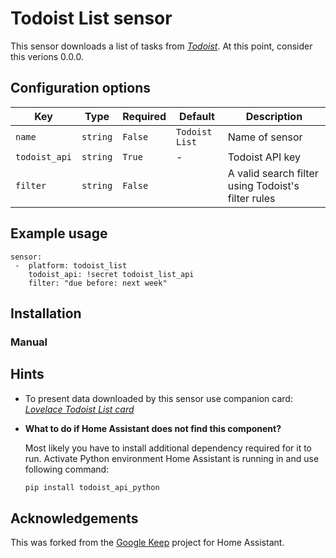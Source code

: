 

# Todoist List sensor

This sensor downloads a list of tasks from [*Todoist*](https://todoist.com/). At this point, consider this verions 0.0.0.
 
## Configuration options

| Key | Type | Required | Default | Description |
| --- | --- | --- | --- | --- |
| `name` | `string` | `False` | `Todoist List` | Name of sensor |
| `todoist_api` | `string` | `True` | - | Todoist API key |
| `filter` | `string` | `False` |  | A valid search filter using Todoist's filter rules|

## Example usage
```
sensor:
 -  platform: todoist_list
    todoist_api: !secret todoist_list_api
    filter: "due before: next week"
```

## Installation


### Manual



## Hints

* To present data downloaded by this sensor use companion card: [*Lovelace Todoist List card*](https://github.com/PiotrMachowski/Lovelace-Google-Keep-card)

* **What to do if Home Assistant does not find this component?**

  Most likely you have to install additional dependency required for it to run. Activate Python environment Home Assistant is running in and use following command:
  ```bash
  pip install todoist_api_python
  ```

## Acknowledgements
This was forked from the [Google Keep](https://github.com/PiotrMachowski/Home-Assistant-custom-components-Google-Keep) project for Home Assistant.
